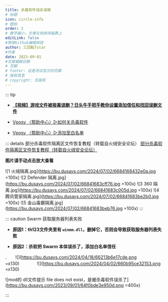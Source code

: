 ```yaml
---
title: 杀毒软件误杀误报
# 标题
icon: circle-info
# 图标
order: 2
# 数字越小，文章左侧排序越靠上
editLink: false
#禁用Github编辑按钮
author: 三回転Tstar
#作者
date: 2023-09-01
#文章编辑日期
# 页脚
# footer: 这是测试显示的页脚
# 版权信息
# copyright: 无版权
---
```


::: tip
- [**【视频】游戏文件被报毒误删？日头牛手把手教你设置添加信任和找回误删文件**](https://www.bilibili.com/video/BV1Uu411A7Hh/)

- [Vposy 〈帮助中心〉▷如何关杀毒软件](https://mp.weixin.qq.com/s/kivDC7BhuZ8i1Uefr7eQJQ)

- [Vposy 〈帮助中心〉▷添加至白名单](https://mp.weixin.qq.com/s/xN2OK0oYU4MqsYlFqTL_qQ)

::: details 部分杀毒软件隔离区文件恢复教程（转载自火绒安全论坛）
[部分杀毒软件隔离区文件恢复教程（转载自火绒安全论坛）](https://bbs.huorong.cn/forum.php?mod=viewthread&tid=45850)

**图片请手动点击放大查看**

![1 火绒隔离.jpg](https://bu.dusays.com/2024/07/02/6684168432e0a.jpg =100x) ![2 Defender 隔离.jpg](https://bu.dusays.com/2024/07/02/66841683cff76.jpg =100x) ![3 360 隔离.jpg](https://bu.dusays.com/2024/07/02/66841683c005d.jpg =100x) ![4 腾讯管家隔离.jpg](https://bu.dusays.com/2024/07/02/66841683be2b0.jpg =100x) ![5 金山毒霸隔离.jpg](https://bu.dusays.com/2024/07/02/66841683beb76.jpg =100x)
:::

::: caution Swarm 获取服务器列表失败

- **原因1：th123文件夹里有 `winmm.dll`，删掉它，否则会导致获取服务器列表失败**

- **原因2：杀软把 Swarm 本体误杀了，添加白名单信任**

.　　![](https://bu.dusays.com/2024/04/18/66213b6e17cde.png =x130)　　　　![](https://bu.dusays.com/2024/04/02/660b95ce32153.png =x130)

![mod的 dll文件提示 file does not exist，是被杀毒软件误杀了](https://bu.dusays.com/2023/09/01/64f0bde3e950d.png =400x)

:::
